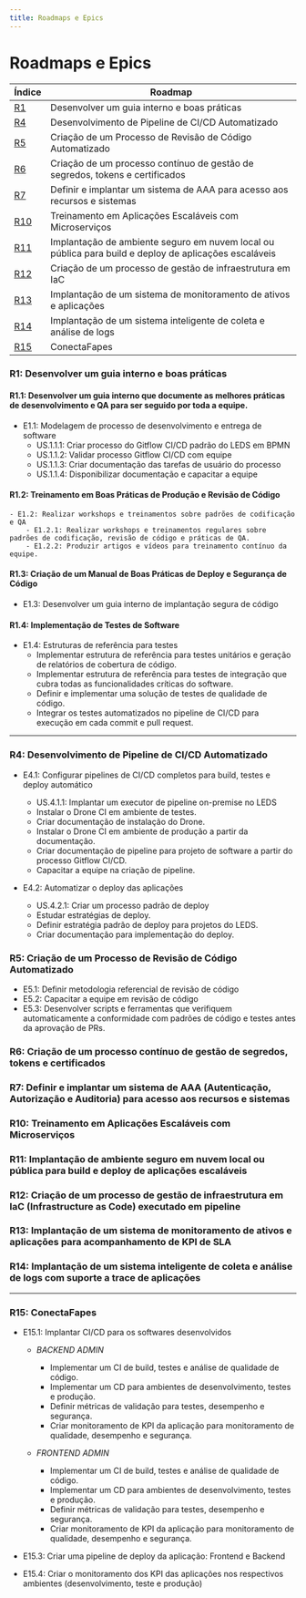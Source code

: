 ```yaml
---
title: Roadmaps e Epics
---
```

# Roadmaps e Epics

| Índice | Roadmap |
|--------|---------|
| [R1](#r1-desenvolver-um-guia-interno-e-boas-práticas) | Desenvolver um guia interno e boas práticas |
| [R4](#r4-desenvolvimento-de-pipeline-de-cicd-automatizado) | Desenvolvimento de Pipeline de CI/CD Automatizado |
| [R5](#r5-criação-de-um-processo-de-revisão-de-código-automatizado) | Criação de um Processo de Revisão de Código Automatizado |
| [R6](#r6-criação-de-um-processo-contínuo-de-gestão-de-segredos-tokens-e-certificados) | Criação de um processo contínuo de gestão de segredos, tokens e certificados |
| [R7](#r7-definir-e-implantar-um-sistema-de-aaa-para-acesso-aos-recursos-e-sistemas) | Definir e implantar um sistema de AAA para acesso aos recursos e sistemas |
| [R10](#r10-treinamento-em-aplicações-escaláveis-com-microserviços) | Treinamento em Aplicações Escaláveis com Microserviços |
| [R11](#r11-implantação-de-ambiente-seguro-em-nuvem-local-ou-pública-para-build-e-deploy-de-aplicações-escaláveis) | Implantação de ambiente seguro em nuvem local ou pública para build e deploy de aplicações escaláveis |
| [R12](#r12-criação-de-um-processo-de-gestão-de-infraestrutura-em-iac) | Criação de um processo de gestão de infraestrutura em IaC |
| [R13](#r13-implantação-de-um-sistema-de-monitoramento-de-ativos-e-aplicações) | Implantação de um sistema de monitoramento de ativos e aplicações |
| [R14](#r14-implantação-de-um-sistema-inteligente-de-coleta-e-análise-de-logs) | Implantação de um sistema inteligente de coleta e análise de logs |
| [R15](#r15-conectafapes) | ConectaFapes |


### R1: Desenvolver um guia interno e boas práticas
#### R1.1: Desenvolver um guia interno que documente as melhores práticas de desenvolvimento e QA para ser seguido por toda a equipe.
- E1.1: Modelagem de processo de desenvolvimento e entrega de software
    - US.1.1.1: Criar processo do Gitflow CI/CD padrão do LEDS em BPMN
    - US.1.1.2: Validar processo Gitflow CI/CD com equipe
    - US.1.1.3: Criar documentação das tarefas de usuário do processo
    - US.1.1.4: Disponibilizar documentação e capacitar a equipe

#### R1.2: Treinamento em Boas Práticas de Produção e Revisão de Código
    - E1.2: Realizar workshops e treinamentos sobre padrões de codificação e QA
        - E1.2.1: Realizar workshops e treinamentos regulares sobre padrões de codificação, revisão de código e práticas de QA.
        - E1.2.2: Produzir artigos e vídeos para treinamento contínuo da equipe.

#### R1.3: Criação de um Manual de Boas Práticas de Deploy e Segurança de Código
- E1.3: Desenvolver um guia interno de implantação segura de código

#### R1.4: Implementação de Testes de Software
- E1.4: Estruturas de referência para testes
    - Implementar estrutura de referência para testes unitários e geração de relatórios de cobertura de código.
    - Implementar estrutura de referência para testes de integração que cubra todas as funcionalidades críticas do software.
    - Definir e implementar uma solução de testes de qualidade de código.
    - Integrar os testes automatizados no pipeline de CI/CD para execução em cada commit e pull request.

---
### R4: Desenvolvimento de Pipeline de CI/CD Automatizado

- E4.1: Configurar pipelines de CI/CD completos para build, testes e deploy automático
    - US.4.1.1: Implantar um executor de pipeline on-premise no LEDS
    - Instalar o Drone CI em ambiente de testes.
    - Criar documentação de instalação do Drone.
    - Instalar o Drone CI em ambiente de produção a partir da documentação.
    - Criar documentação de pipeline para projeto de software a partir do processo Gitflow CI/CD.
    - Capacitar a equipe na criação de pipeline.

- E4.2: Automatizar o deploy das aplicações
    - US.4.2.1: Criar um processo padrão de deploy
    - Estudar estratégias de deploy.
    - Definir estratégia padrão de deploy para projetos do LEDS.
    - Criar documentação para implementação do deploy.


### R5: Criação de um Processo de Revisão de Código Automatizado
- E5.1: Definir metodologia referencial de revisão de código
- E5.2: Capacitar a equipe em revisão de código
- E5.3: Desenvolver scripts e ferramentas que verifiquem automaticamente a conformidade com padrões de código e testes antes da aprovação de PRs.

### R6: Criação de um processo contínuo de gestão de segredos, tokens e certificados

### R7: Definir e implantar um sistema de AAA (Autenticação, Autorização e Auditoria) para acesso aos recursos e sistemas

### R10: Treinamento em Aplicações Escaláveis com Microserviços

### R11: Implantação de ambiente seguro em nuvem local ou pública para build e deploy de aplicações escaláveis

### R12: Criação de um processo de gestão de infraestrutura em IaC (Infrastructure as Code) executado em pipeline

### R13: Implantação de um sistema de monitoramento de ativos e aplicações para acompanhamento de KPI de SLA

### R14: Implantação de um sistema inteligente de coleta e análise de logs com suporte a trace de aplicações
---

### R15: ConectaFapes
- E15.1: Implantar CI/CD para os softwares desenvolvidos
    - *BACKEND ADMIN*
        - Implementar um CI de build, testes e análise de qualidade de código.
        - Implementar um CD para ambientes de desenvolvimento, testes e produção.
        - Definir métricas de validação para testes, desempenho e segurança.
        - Criar monitoramento de KPI da aplicação para monitoramento de qualidade, desempenho e segurança.

    - *FRONTEND ADMIN*
        - Implementar um CI de build, testes e análise de qualidade de código.
        - Implementar um CD para ambientes de desenvolvimento, testes e produção.
        - Definir métricas de validação para testes, desempenho e segurança.
        - Criar monitoramento de KPI da aplicação para monitoramento de qualidade, desempenho e segurança.

 - E15.3: Criar uma pipeline de deploy da aplicação: Frontend e Backend
 - E15.4: Criar o monitoramento dos KPI das aplicações nos respectivos ambientes (desenvolvimento, teste e produção)
